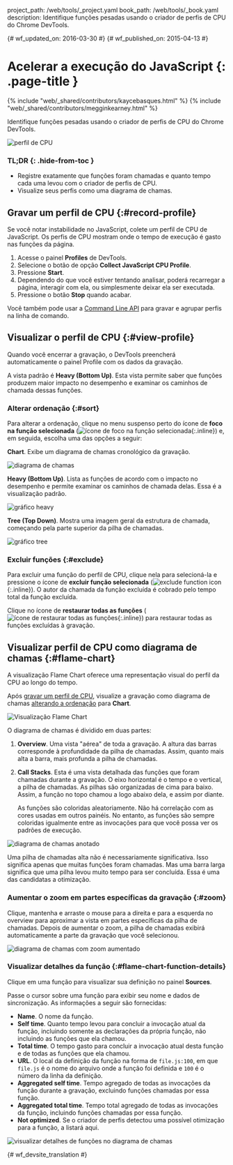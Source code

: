 project_path: /web/tools/_project.yaml
book_path: /web/tools/_book.yaml
description: Identifique funções pesadas usando o criador de perfis de CPU do Chrome DevTools.

{# wf_updated_on: 2016-03-30 #}
{# wf_published_on: 2015-04-13 #}

# Acelerar a execução do JavaScript {: .page-title }

{% include "web/_shared/contributors/kaycebasques.html" %}
{% include "web/_shared/contributors/megginkearney.html" %}

Identifique funções pesadas usando o criador de perfis de CPU 
do Chrome DevTools.

![perfil de CPU](imgs/cpu-profile.png)


### TL;DR {: .hide-from-toc }
- Registre exatamente que funções foram chamadas e quanto tempo cada uma levou com o criador de perfis de CPU.
- Visualize seus perfis como uma diagrama de chamas.


## Gravar um perfil de CPU {:#record-profile}

Se você notar instabilidade no JavaScript, colete um perfil de CPU de JavaScript.
Os perfis de CPU mostram onde o tempo de execução é gasto nas funções da página.

1. Acesse o painel **Profiles** de DevTools.
2. Selecione o botão de opção **Collect JavaScript CPU Profile**.
3. Pressione **Start**.
4. Dependendo do que você estiver tentando analisar, poderá recarregar a 
   página, interagir com ela, ou simplesmente deixar ela ser executada.
5. Pressione o botão **Stop** quando acabar. 

Você também pode usar a [Command Line API][profile] para gravar e agrupar perfis 
na linha de comando.

[profile]: /web/tools/chrome-devtools/debug/command-line/command-line-reference#profilename-and-profileendname

## Visualizar o perfil de CPU {:#view-profile}

Quando você encerrar a gravação, o DevTools preencherá automaticamente o painel Profile
com os dados da gravação. 

A vista padrão é **Heavy (Bottom Up)**. Esta vista permite saber 
que funções produzem maior impacto no desempenho e examinar os caminhos
de chamada dessas funções. 

### Alterar ordenação {:#sort}

Para alterar a ordenação, clique no menu suspenso perto do ícone de 
**foco na função selecionada**
(![ícone de foco na função selecionada](imgs/focus.png){:.inline}) 
e, em seguida, escolha uma das opções a seguir:

**Chart**. Exibe um diagrama de chamas cronológico da gravação.

![diagrama de chamas](imgs/flamechart.png)

**Heavy (Bottom Up)**. Lista as funções de acordo com o impacto no desempenho e permite
examinar os caminhos de chamada delas. Essa é a visualização padrão. 

![gráfico heavy](imgs/heavy.png)

**Tree (Top Down)**. Mostra uma imagem geral da estrutura de chamada, 
começando pela parte superior da pilha de chamadas. 

![gráfico tree](imgs/tree.png)

### Excluir funções {:#exclude}

Para excluir uma função do perfil de CPU, clique nela para selecioná-la e 
pressione o ícone de **excluir função selecionada** 
(![exclude function icon](imgs/exclude.png){:.inline}). O autor da chamada da 
função excluída é cobrado pelo tempo total da função excluída.

Clique no ícone de **restaurar todas as funções** 
(![ícone de restaurar todas as funções](imgs/restore.png){:.inline})
para restaurar todas as funções excluídas à gravação.

## Visualizar perfil de CPU como diagrama de chamas {:#flame-chart}

A visualização Flame Chart oferece uma representação visual do perfil da CPU ao longo
do tempo.

Após [gravar um perfil de CPU](#record-profile), visualize a gravação como 
diagrama de chamas [alterando a ordenação](#sort) para **Chart**.

![Visualização Flame Chart](imgs/flamechart.png)

O diagrama de chamas é dividido em duas partes:

1. **Overview**. Uma vista "aérea" de toda a gravação.
   A altura das barras corresponde à profundidade da 
   pilha de chamadas. Assim, quanto mais alta a barra, mais profunda a pilha de chamadas. 

2. **Call Stacks**. Esta é uma vista detalhada das funções que foram chamadas 
   durante a gravação. O eixo horizontal é o tempo e o vertical, 
   a pilha de chamadas. As pilhas são organizadas de cima para baixo. Assim, a função no topo
   chamou a logo abaixo dela, e assim por diante. 

   As funções são coloridas aleatoriamente. Não há correlação com as cores usadas
   em outros painéis. No entanto, as funções são sempre coloridas igualmente
  entre as invocações para que você possa ver os padrões de execução. 

![diagrama de chamas anotado](imgs/annotated-cpu-flame.png)

Uma pilha de chamadas alta não é necessariamente significativa. Isso significa apenas que muitas
funções foram chamadas. Mas uma barra larga significa que uma pilha levou muito tempo para 
ser concluída. Essa é uma das candidatas a otimização. 

### Aumentar o zoom em partes específicas da gravação {:#zoom}

Clique, mantenha e arraste o mouse para a direita e para a esquerda no overview para aproximar a vista
em partes específicas da pilha de chamadas. Depois de aumentar o zoom, a pilha de chamadas 
exibirá automaticamente a parte da gravação que você selecionou.

![diagrama de chamas com zoom aumentado](imgs/benchmark-zoom.png)

### Visualizar detalhes da função {:#flame-chart-function-details}

Clique em uma função para visualizar sua definição no painel **Sources**.

Passe o cursor sobre uma função para exibir seu nome e dados de sincronização. As informações
a seguir são fornecidas: 

*  **Name**. O nome da função.
*  **Self time**. Quanto tempo levou para concluir a invocação atual da 
   função, incluindo somente as declarações da própria função, não 
   incluindo as funções que ela chamou.
*  **Total time**. O tempo gasto para concluir a invocação atual desta 
   função e de todas as funções que ela chamou.
*  **URL**. O local da definição da função na forma de 
   `file.js:100`, em que `file.js` é o nome do arquivo onde a função
   foi definida e `100` é o número da linha da definição.
*  **Aggregated self time**. Tempo agregado de todas as invocações da 
   função durante a gravação, excluindo funções chamadas por essa 
   função.
*  **Aggregated total time**. Tempo total agregado de todas as invocações da 
   função, incluindo funções chamadas por essa função.
*  **Not optimized**. Se o criador de perfis detectou uma possível otimização
   para a função, a listará aqui.

![visualizar detalhes de funções no diagrama de chamas](imgs/details.png)


{# wf_devsite_translation #}
